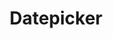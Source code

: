 ---
layout: pattern.njk
tags: 
    - legacy_components_fr
key: datepicker-legacy_fr
title: Datepicker
parent: legacy_components_fr
image: legacy/overview/datepicker.webp
keywords: 
order: 80
availablelanguages: 
    - de
    - en
---